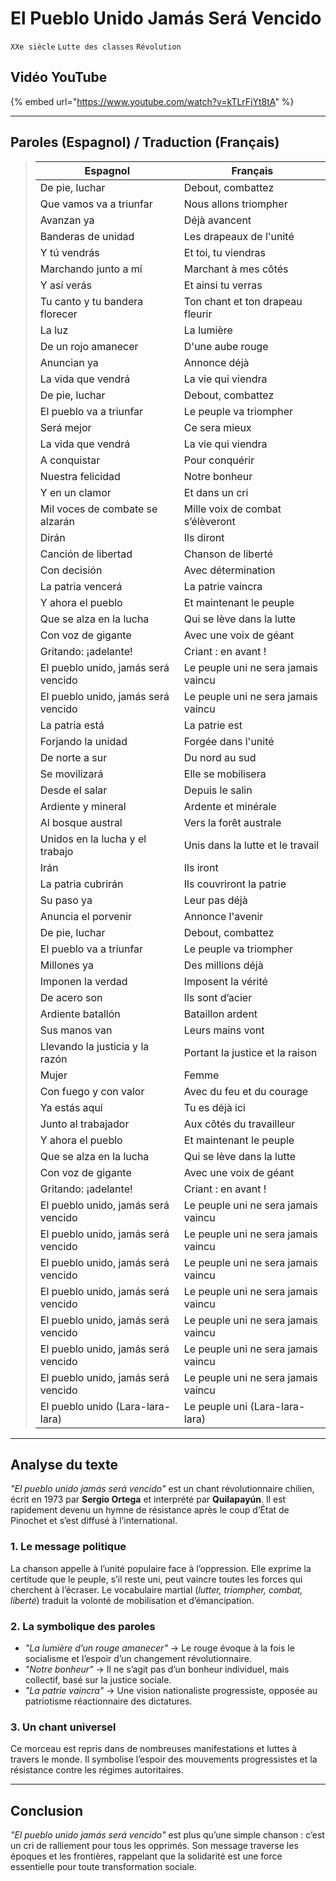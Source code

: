 # **El Pueblo Unido Jamás Será Vencido**  
``XXe siècle`` ``Lutte des classes`` ``Révolution``

## **Vidéo YouTube**  
{% embed url="https://www.youtube.com/watch?v=kTLrFjYt8tA" %}

---
## Paroles (Espagnol) / Traduction (Français)

> **Espagnol** | **Français**  
> --- | ---  
> De pie, luchar | Debout, combattez  
> Que vamos va a triunfar | Nous allons triompher  
> Avanzan ya | Déjà avancent  
> Banderas de unidad | Les drapeaux de l'unité  
> Y tú vendrás | Et toi, tu viendras  
> Marchando junto a mí | Marchant à mes côtés  
> Y así verás | Et ainsi tu verras  
> Tu canto y tu bandera florecer | Ton chant et ton drapeau fleurir  
> La luz | La lumière  
> De un rojo amanecer | D'une aube rouge  
> Anuncian ya | Annonce déjà  
> La vida que vendrá | La vie qui viendra  
> De pie, luchar | Debout, combattez  
> El pueblo va a triunfar | Le peuple va triompher  
> Será mejor | Ce sera mieux  
> La vida que vendrá | La vie qui viendra  
> A conquistar | Pour conquérir  
> Nuestra felicidad | Notre bonheur  
> Y en un clamor | Et dans un cri  
> Mil voces de combate se alzarán | Mille voix de combat s’élèveront  
> Dirán | Ils diront  
> Canción de libertad | Chanson de liberté  
> Con decisión | Avec détermination  
> La patria vencerá | La patrie vaincra  
> Y ahora el pueblo | Et maintenant le peuple  
> Que se alza en la lucha | Qui se lève dans la lutte  
> Con voz de gigante | Avec une voix de géant  
> Gritando: ¡adelante! | Criant : en avant !  
> El pueblo unido, jamás será vencido | Le peuple uni ne sera jamais vaincu  
> El pueblo unido, jamás será vencido | Le peuple uni ne sera jamais vaincu  
> La patria está | La patrie est  
> Forjando la unidad | Forgée dans l'unité  
> De norte a sur | Du nord au sud  
> Se movilizará | Elle se mobilisera  
> Desde el salar | Depuis le salin  
> Ardiente y mineral | Ardente et minérale  
> Al bosque austral | Vers la forêt australe  
> Unidos en la lucha y el trabajo | Unis dans la lutte et le travail  
> Irán | Ils iront  
> La patria cubrirán | Ils couvriront la patrie  
> Su paso ya | Leur pas déjà  
> Anuncia el porvenir | Annonce l'avenir  
> De pie, luchar | Debout, combattez  
> El pueblo va a triunfar | Le peuple va triompher  
> Millones ya | Des millions déjà  
> Imponen la verdad | Imposent la vérité  
> De acero son | Ils sont d’acier  
> Ardiente batallón | Bataillon ardent  
> Sus manos van | Leurs mains vont  
> Llevando la justicia y la razón | Portant la justice et la raison  
> Mujer | Femme  
> Con fuego y con valor | Avec du feu et du courage  
> Ya estás aquí | Tu es déjà ici  
> Junto al trabajador | Aux côtés du travailleur  
> Y ahora el pueblo | Et maintenant le peuple  
> Que se alza en la lucha | Qui se lève dans la lutte  
> Con voz de gigante | Avec une voix de géant  
> Gritando: ¡adelante! | Criant : en avant !  
> El pueblo unido, jamás será vencido | Le peuple uni ne sera jamais vaincu  
> El pueblo unido, jamás será vencido | Le peuple uni ne sera jamais vaincu  
> El pueblo unido, jamás será vencido | Le peuple uni ne sera jamais vaincu  
> El pueblo unido, jamás será vencido | Le peuple uni ne sera jamais vaincu  
> El pueblo unido, jamás será vencido | Le peuple uni ne sera jamais vaincu  
> El pueblo unido, jamás será vencido | Le peuple uni ne sera jamais vaincu  
> El pueblo unido, jamás será vencido | Le peuple uni ne sera jamais vaincu  
> El pueblo unido (Lara-lara-lara) | Le peuple uni (Lara-lara-lara)  

---

## **Analyse du texte**  

*"El pueblo unido jamás será vencido"* est un chant révolutionnaire chilien, écrit en 1973 par **Sergio Ortega** et interprété par **Quilapayún**. Il est rapidement devenu un hymne de résistance après le coup d’État de Pinochet et s’est diffusé à l’international.  

### **1. Le message politique**  
La chanson appelle à l’unité populaire face à l’oppression. Elle exprime la certitude que le peuple, s’il reste uni, peut vaincre toutes les forces qui cherchent à l’écraser. Le vocabulaire martial (*lutter, triompher, combat, liberté*) traduit la volonté de mobilisation et d’émancipation.  

### **2. La symbolique des paroles**  
- *"La lumière d’un rouge amanecer"* → Le rouge évoque à la fois le socialisme et l’espoir d’un changement révolutionnaire.  
- *"Notre bonheur"* → Il ne s’agit pas d’un bonheur individuel, mais collectif, basé sur la justice sociale.  
- *"La patrie vaincra"* → Une vision nationaliste progressiste, opposée au patriotisme réactionnaire des dictatures.  

### **3. Un chant universel**  
Ce morceau est repris dans de nombreuses manifestations et luttes à travers le monde. Il symbolise l’espoir des mouvements progressistes et la résistance contre les régimes autoritaires.  

---

## **Conclusion**  
*"El pueblo unido jamás será vencido"* est plus qu’une simple chanson : c’est un cri de ralliement pour tous les opprimés. Son message traverse les époques et les frontières, rappelant que la solidarité est une force essentielle pour toute transformation sociale.  
